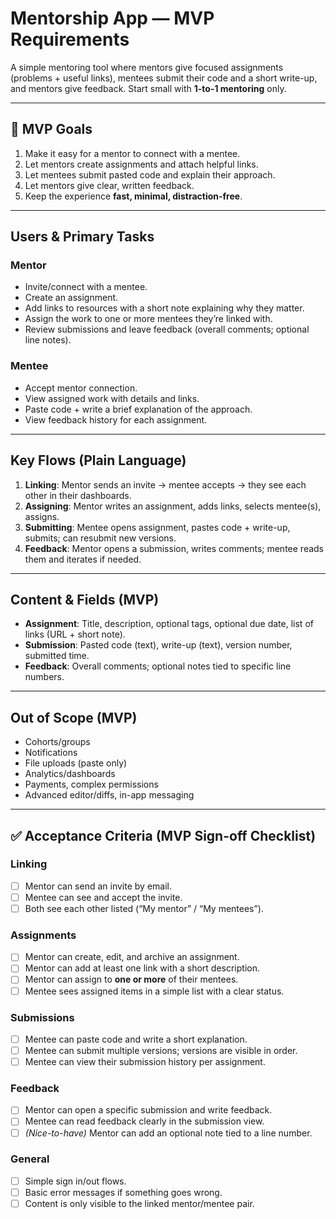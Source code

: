# Mentorship App — MVP Requirements

A simple mentoring tool where mentors give focused assignments (problems + useful links), mentees submit their code and a short write-up, and mentors give feedback. Start small with **1-to-1 mentoring** only.

---

## 🎯 MVP Goals
1. Make it easy for a mentor to connect with a mentee.
2. Let mentors create assignments and attach helpful links.
3. Let mentees submit pasted code and explain their approach.
4. Let mentors give clear, written feedback.
5. Keep the experience **fast, minimal, distraction-free**.

---

##  Users & Primary Tasks

### Mentor
- Invite/connect with a mentee.
- Create an assignment.
- Add links to resources with a short note explaining why they matter.
- Assign the work to one or more mentees they’re linked with.
- Review submissions and leave feedback (overall comments; optional line notes).

### Mentee
- Accept mentor connection.
- View assigned work with details and links.
- Paste code + write a brief explanation of the approach.
- View feedback history for each assignment.

---

##  Key Flows (Plain Language)
1. **Linking**: Mentor sends an invite → mentee accepts → they see each other in their dashboards.
2. **Assigning**: Mentor writes an assignment, adds links, selects mentee(s), assigns.
3. **Submitting**: Mentee opens assignment, pastes code + write-up, submits; can resubmit new versions.
4. **Feedback**: Mentor opens a submission, writes comments; mentee reads them and iterates if needed.

---

##  Content & Fields (MVP)
- **Assignment**: Title, description, optional tags, optional due date, list of links (URL + short note).
- **Submission**: Pasted code (text), write-up (text), version number, submitted time.
- **Feedback**: Overall comments; optional notes tied to specific line numbers.

---

##  Out of Scope (MVP)
- Cohorts/groups
- Notifications
- File uploads (paste only)
- Analytics/dashboards
- Payments, complex permissions
- Advanced editor/diffs, in-app messaging

---

## ✅ Acceptance Criteria (MVP Sign-off Checklist)

### Linking
- [ ] Mentor can send an invite by email.
- [ ] Mentee can see and accept the invite.
- [ ] Both see each other listed (“My mentor” / “My mentees”).

### Assignments
- [ ] Mentor can create, edit, and archive an assignment.
- [ ] Mentor can add at least one link with a short description.
- [ ] Mentor can assign to **one or more** of their mentees.
- [ ] Mentee sees assigned items in a simple list with a clear status.

### Submissions
- [ ] Mentee can paste code and write a short explanation.
- [ ] Mentee can submit multiple versions; versions are visible in order.
- [ ] Mentee can view their submission history per assignment.

### Feedback
- [ ] Mentor can open a specific submission and write feedback.
- [ ] Mentee can read feedback clearly in the submission view.
- [ ] *(Nice-to-have)* Mentor can add an optional note tied to a line number.

### General
- [ ] Simple sign in/out flows.
- [ ] Basic error messages if something goes wrong.
- [ ] Content is only visible to the linked mentor/mentee pair.
